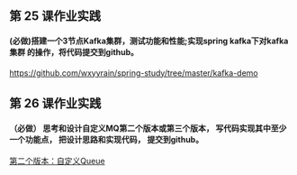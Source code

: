 ## 第 25 课作业实践
#### (必做)搭建一个3节点Kafka集群，测试功能和性能;实现spring kafka下对kafka集群 的操作，将代码提交到github。
https://github.com/wxyyrain/spring-study/tree/master/kafka-demo

## 第 26 课作业实践
#### （必做） 思考和设计自定义MQ第二个版本或第三个版本， 写代码实现其中至少一个功能点， 把设计思路和实现代码， 提交到github。
[第二个版本：自定义Queue](https://github.com/wxyyrain/spring-study/tree/master/z-mq)
